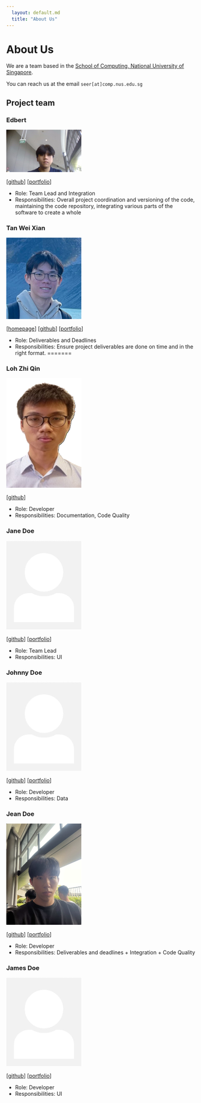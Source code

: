 ```yaml
---
  layout: default.md
  title: "About Us"
---
```


# About Us

We are a team based in the [School of Computing, National University of Singapore](http://www.comp.nus.edu.sg).

You can reach us at the email `seer[at]comp.nus.edu.sg`

## Project team
### Edbert

<img src="images/ebt-wu.png" width="200px">

[[github](https://github.com/ebt-wu)]
[[portfolio](team/johndoe.md)]

* Role: Team Lead and Integration 
* Responsibilities: Overall project coordination and versioning of the code, maintaining the code repository, integrating various parts of the software to create a whole


### Tan Wei Xian

<img src="images/weixianuni.png" width="200px">

[[homepage](http://www.comp.nus.edu.sg/~damithch)]
[[github](https://github.com/weixianuni)]
[[portfolio](team/johndoe.md)]

* Role: Deliverables and Deadlines
* Responsibilities: Ensure project deliverables are done on time and in the right format.
=======

### Loh Zhi Qin

<img src="images/lohzq88.png" width="200px">

[[github](https://github.com/lohzq88)]

* Role: Developer
* Responsibilities: Documentation, Code Quality 

### Jane Doe

<img src="images/johndoe.png" width="200px">

[[github](http://github.com/johndoe)]
[[portfolio](team/johndoe.md)]

* Role: Team Lead
* Responsibilities: UI

### Johnny Doe

<img src="images/johndoe.png" width="200px">

[[github](http://github.com/johndoe)] [[portfolio](team/johndoe.md)]

* Role: Developer
* Responsibilities: Data

### Jean Doe

<img src="images/josephkwok001.png" width="200px">

[[github](http://github.com/josephkwok001)]
[[portfolio](team/johndoe.md)]

* Role: Developer
* Responsibilities: Deliverables and deadlines + Integration + Code Quality

### James Doe

<img src="images/johndoe.png" width="200px">

[[github](http://github.com/johndoe)]
[[portfolio](team/johndoe.md)]

* Role: Developer
* Responsibilities: UI
